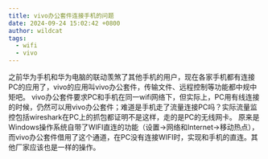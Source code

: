 ```yaml
---
title: vivo办公套件连接手机的问题
date: 2024-09-24 15:02:42 +0800
author: wildcat
tags:
  - wifi
  - vivo
---
```

之前华为手机和华为电脑的联动羡煞了其他手机的用户，现在各家手机都有连接PC的应用了，vivo的应用叫vivo办公套件，传输文件、远程控制等功能都中规中矩吧。
vivo办公套件要求PC和手机在同一wifi网络下，但实际上，PC用有线连接的时候，仍然可以用vivo办公套件；难道是手机走了流量连接PC吗？实际流量监控包括wireshark在PC上的抓包都证明不是这样，走的是PC的无线网卡。
原来是Windows操作系统自带了WIFI直连的功能（设置->网络和Internet->移动热点），而vivo办公套件借用了这个通道，在PC没有连接WIFI时，实现和手机的直连。其他厂家应该也是一样的操作。
